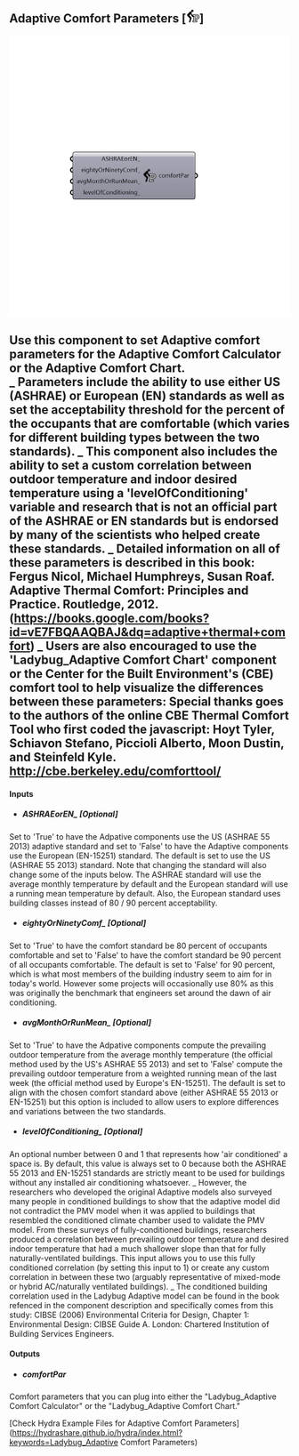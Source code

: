 ## Adaptive Comfort Parameters [![](../../images/icons/Adaptive_Comfort_Parameters.png)]

![](../../images/components/Adaptive_Comfort_Parameters.png)

Use this component to set Adaptive comfort parameters for the Adaptive Comfort Calculator or the Adaptive Comfort Chart.  
 _
 Parameters include the ability to use either US (ASHRAE) or European (EN) standards as well as set the acceptability threshold for the percent of the occupants that are comfortable (which varies for different building types between the two standards).
 _
 This component also includes the ability to set a custom correlation between outdoor temperature and indoor desired temperature using a 'levelOfConditioning' variable and research that is not an official part of the ASHRAE or EN standards but is endorsed by many of the scientists who helped create these standards.
 _
 Detailed information on all of these parameters is described in this book:
 Fergus Nicol, Michael Humphreys, Susan Roaf. Adaptive Thermal Comfort: Principles and Practice. Routledge, 2012. (https://books.google.com/books?id=vE7FBQAAQBAJ&dq=adaptive+thermal+comfort)
 _
 Users are also encouraged to use the 'Ladybug_Adaptive Comfort Chart' component or the Center for the Built Environment's (CBE) comfort tool to help visualize the differences between these parameters:
 Special thanks goes to the authors of the online CBE Thermal Comfort Tool who first coded the javascript: Hoyt Tyler, Schiavon Stefano, Piccioli Alberto, Moon Dustin, and Steinfeld Kyle. http://cbe.berkeley.edu/comforttool/
 -
 

#### Inputs
* ##### ASHRAEorEN_ [Optional]
Set to 'True' to have the Adpative components use the US (ASHRAE 55 2013) adaptive standard and set to 'False' to have the Adaptive components use the European (EN-15251) standard.  The default is set to use the US (ASHRAE 55 2013) standard.  Note that changing the standard will also change some of the inputs below.  The ASHRAE standard will use the average monthly temperature by default and the European standard will use a running mean temperature by default.  Also, the European standard uses building classes instead of 80 / 90 percent acceptability.
* ##### eightyOrNinetyComf_ [Optional]
Set to 'True' to have the comfort standard be 80 percent of occupants comfortable and set to 'False' to have the comfort standard be 90 percent of all occupants comfortable.  The default is set to 'False' for 90 percent, which is what most members of the building industry seem to aim for in today's world.  However some projects will occasionally use 80% as this was originally the benchmark that engineers set around the dawn of air conditioning.
* ##### avgMonthOrRunMean_ [Optional]
Set to 'True' to have the Adpative components compute the prevailing outdoor temperature from the average monthly temperature (the official method used by the US's ASHRAE 55 2013) and set to 'False' compute the prevailing outdoor temperature from a weighted running mean of the last week (the official method used by Europe's EN-15251).  The default is set to align with the chosen comfort standard above (either ASHRAE 55 2013 or EN-15251) but this option is included to allow users to explore differences and variations between the two standards.
* ##### levelOfConditioning_ [Optional]
An optional number between 0 and 1 that represents how 'air conditioned' a space is. By default, this value is always set to 0 because both the ASHRAE 55 2013 and EN-15251 standards are strictly meant to be used for buildings without any installed air conditioning whatsoever.
 _
 However, the researchers who developed the original Adaptive models also surveyed many people in conditioned buildings to show that the adaptive model did not contradict the PMV model when it was applied to buildings that resembled the conditioned climate chamber used to validate the PMV model.  From these surveys of fully-conditioned buildings, researchers produced a correlation between prevailing outdoor temperature and desired indoor temperature that had a much shallower slope than that for fully naturally-ventilated buildings.  This input allows you to use this fully conditioned correlation (by setting this input to 1) or create any custom correlation in between these two (arguably representative of mixed-mode or hybrid AC/naturally ventilated buildings).
 _
 The conditioned building correlation used in the Ladybug Adaptive model can be found in the book refenced in the component description and specifically comes from this study:
 CIBSE (2006) Environmental Criteria for Design, Chapter 1: Environmental Design: CIBSE Guide A. London: Chartered Institution of Building Services Engineers.

#### Outputs
* ##### comfortPar
Comfort parameters that you can plug into either the "Ladybug_Adaptive Comfort Calculator" or the "Ladybug_Adaptive Comfort Chart."


[Check Hydra Example Files for Adaptive Comfort Parameters](https://hydrashare.github.io/hydra/index.html?keywords=Ladybug_Adaptive Comfort Parameters)